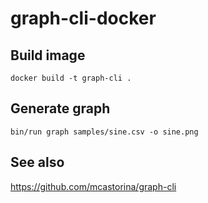 # graph-cli-docker

## Build image

```
docker build -t graph-cli .
```

## Generate graph

```
bin/run graph samples/sine.csv -o sine.png
```

## See also

https://github.com/mcastorina/graph-cli
